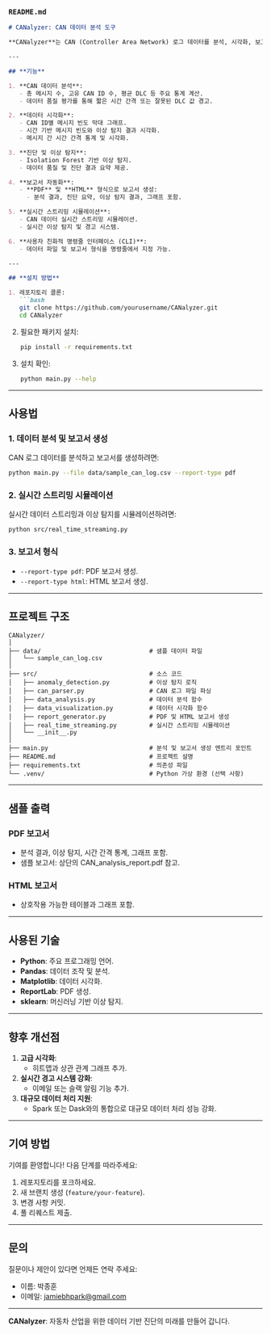 ### **`README.md`**

```markdown
# CANalyzer: CAN 데이터 분석 도구

**CANalyzer**는 CAN (Controller Area Network) 로그 데이터를 분석, 시각화, 보고할 수 있는 통합 도구입니다. 자동차 산업에서 활용할 수 있는 진단 및 분석 기술을 시뮬레이션하며, 실무에 적합한 기능을 갖춘 프로젝트입니다.

---

## **기능**

1. **CAN 데이터 분석**:
   - 총 메시지 수, 고유 CAN ID 수, 평균 DLC 등 주요 통계 계산.
   - 데이터 품질 평가를 통해 짧은 시간 간격 또는 잘못된 DLC 값 경고.

2. **데이터 시각화**:
   - CAN ID별 메시지 빈도 막대 그래프.
   - 시간 기반 메시지 빈도와 이상 탐지 결과 시각화.
   - 메시지 간 시간 간격 통계 및 시각화.

3. **진단 및 이상 탐지**:
   - Isolation Forest 기반 이상 탐지.
   - 데이터 품질 및 진단 결과 요약 제공.

4. **보고서 자동화**:
   - **PDF** 및 **HTML** 형식으로 보고서 생성:
     - 분석 결과, 진단 요약, 이상 탐지 결과, 그래프 포함.

5. **실시간 스트리밍 시뮬레이션**:
   - CAN 데이터 실시간 스트리밍 시뮬레이션.
   - 실시간 이상 탐지 및 경고 시스템.

6. **사용자 친화적 명령줄 인터페이스 (CLI)**:
   - 데이터 파일 및 보고서 형식을 명령줄에서 지정 가능.

---

## **설치 방법**

1. 레포지토리 클론:
   ```bash
   git clone https://github.com/yourusername/CANalyzer.git
   cd CANalyzer
   ```

2. 필요한 패키지 설치:
   ```bash
   pip install -r requirements.txt
   ```

3. 설치 확인:
   ```bash
   python main.py --help
   ```

---

## **사용법**

### **1. 데이터 분석 및 보고서 생성**
CAN 로그 데이터를 분석하고 보고서를 생성하려면:
```bash
python main.py --file data/sample_can_log.csv --report-type pdf
```

### **2. 실시간 스트리밍 시뮬레이션**
실시간 데이터 스트리밍과 이상 탐지를 시뮬레이션하려면:
```bash
python src/real_time_streaming.py
```

### **3. 보고서 형식**
- `--report-type pdf`: PDF 보고서 생성.
- `--report-type html`: HTML 보고서 생성.

---

## **프로젝트 구조**

```plaintext
CANalyzer/
│
├── data/                              # 샘플 데이터 파일
│   └── sample_can_log.csv
│
├── src/                               # 소스 코드
│   ├── anomaly_detection.py           # 이상 탐지 로직
│   ├── can_parser.py                  # CAN 로그 파일 파싱
│   ├── data_analysis.py               # 데이터 분석 함수
│   ├── data_visualization.py          # 데이터 시각화 함수
│   ├── report_generator.py            # PDF 및 HTML 보고서 생성
│   ├── real_time_streaming.py         # 실시간 스트리밍 시뮬레이션
│   └── __init__.py
│
├── main.py                            # 분석 및 보고서 생성 엔트리 포인트
├── README.md                          # 프로젝트 설명
├── requirements.txt                   # 의존성 파일
└── .venv/                             # Python 가상 환경 (선택 사항)
```

---

## **샘플 출력**

### **PDF 보고서**
- 분석 결과, 이상 탐지, 시간 간격 통계, 그래프 포함.
- 샘플 보고서: 상단의 CAN_analysis_report.pdf 참고.

### **HTML 보고서**
- 상호작용 가능한 테이블과 그래프 포함.

---

## **사용된 기술**

- **Python**: 주요 프로그래밍 언어.
- **Pandas**: 데이터 조작 및 분석.
- **Matplotlib**: 데이터 시각화.
- **ReportLab**: PDF 생성.
- **sklearn**: 머신러닝 기반 이상 탐지.

---

## **향후 개선점**

1. **고급 시각화**:
   - 히트맵과 상관 관계 그래프 추가.
2. **실시간 경고 시스템 강화**:
   - 이메일 또는 슬랙 알림 기능 추가.
3. **대규모 데이터 처리 지원**:
   - Spark 또는 Dask와의 통합으로 대규모 데이터 처리 성능 강화.

---

## **기여 방법**

기여를 환영합니다! 다음 단계를 따라주세요:
1. 레포지토리를 포크하세요.
2. 새 브랜치 생성 (`feature/your-feature`).
3. 변경 사항 커밋.
4. 풀 리퀘스트 제출.

---

## **문의**

질문이나 제안이 있다면 언제든 연락 주세요:

- 이름: 박종훈
- 이메일: jamiebhpark@gmail.com

---

**CANalyzer**: 자동차 산업을 위한 데이터 기반 진단의 미래를 만들어 갑니다.
